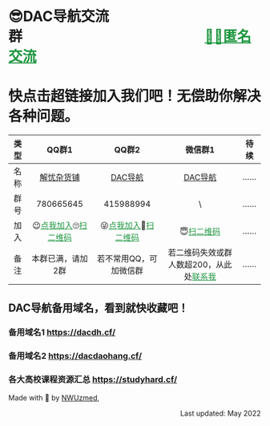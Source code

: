 # 😎DAC导航交流群&emsp;&emsp;&emsp;&emsp;&emsp;&emsp;&emsp;&emsp;&emsp;&emsp;&emsp;&emsp;&emsp;<a href="https://chat.getloli.com/room/@DAC%E5%AF%BC%E8%88%AA%E7%9A%84%E5%8C%BF%E5%90%8D%E7%95%99%E8%A8%80%E6%9D%BF" target="_blank" style="color:#1d953f" >🐱‍👤匿名交流</a>
# 快点击超链接加入我们吧！无偿助你解决各种问题。

| 类型 | QQ群1 | QQ群2 | 微信群1 |待续|
|:---:|:----:|:----:|:----:|:---:|
| 名称 | <a href="https://jq.qq.com/?_wv=1027&k=682ZHQTM" target="_blank" >解忧杂货铺</a> | <a href="https://jq.qq.com/?_wv=1027&k=682ZHQTM" target="_blank" >DAC导航</a> | <a href="http://ys-n.ysepan.com/618551314/616077394/p7329742VHMLI7kpQROe69/%E5%BE%AE%E4%BF%A1%E7%BE%A4%EF%BC%88DAC%E5%AF%BC%E8%88%AA%EF%BC%89.png" target="_blank" >DAC导航</a> |……|
| 群号 | 780665645 | 415988994 | \ |……|
| 加入 | 😉<a href="https://jq.qq.com/?_wv=1027&k=682ZHQTM" target="_blank" style="color:#1d953f" >点我加入</a>🙄<a href="http://ys-i.ysepan.com/618551315/616075552/kpQROet34684T6482MNe4/QQ%E7%BE%A42%EF%BC%88DAC%E5%AF%BC%E8%88%AA%EF%BC%89.png" target="_blank" style="color:#1d953f" >扫二维码</a> | 😜<a href="https://jq.qq.com/?_wv=1027&k=682ZHQTM" target="_blank" style="color:#1d953f" >点我加入</a>🤪<a href="http://ys-i.ysepan.com/618551315/616075552/kpQROet34684T6482MNe4/QQ%E7%BE%A42%EF%BC%88DAC%E5%AF%BC%E8%88%AA%EF%BC%89.png" target="_blank" style="color:#1d953f" >扫二维码</a> | 😇<a href="http://ys-n.ysepan.com/618551314/616077394/p7329742VHMLI7kpQROe69/%E5%BE%AE%E4%BF%A1%E7%BE%A4%EF%BC%88DAC%E5%AF%BC%E8%88%AA%EF%BC%89.png" target="_blank" style="color:#1d953f" >扫二维码</a> |……|
| 备注 | 本群已满，请加2群 | 若不常用QQ，可加微信群 | 若二维码失效或群人数超200，从此处<a href="http://ys-d.ysepan.com/618551321/616076190/jrPTKfs4638326WITOLN4a/%E6%88%91%E7%9A%84%E5%BE%AE%E4%BF%A1.png" target="_blank" style="color:#1d953f" >联系我</a> |……|


## DAC导航备用域名，看到就快收藏吧！

### 备用域名1 https://dacdh.cf/
### 备用域名2 https://dacdaohang.cf/
### 各大高校课程资源汇总 <a href="https://studyhard.cf/" target="_blank" >https://studyhard.cf/</a>

Made with 💖 by <a href="https://co2co2.cf" target="_blank" rel="noopener">NWUzmed</a>, 
<p align="right">Last updated: May 2022</p>
